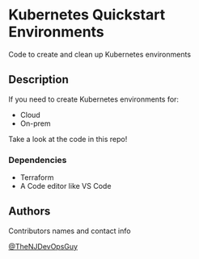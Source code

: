 # Kubernetes Quickstart Environments

Code to create and clean up Kubernetes environments

## Description

If you need to create Kubernetes environments for:
- Cloud
- On-prem

Take a look at the code in this repo!

### Dependencies

* Terraform
* A Code editor like VS Code
## Authors

Contributors names and contact info

[@TheNJDevOpsGuy](https://twitter.com/thenjdevopsguy)